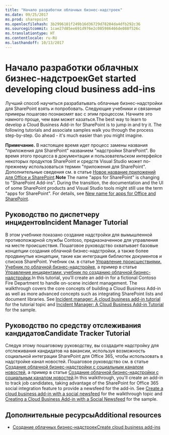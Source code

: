 ```yaml
---
title: "Начало разработки облачных бизнес-надстроек"
ms.date: 09/25/2017
ms.prod: sharepoint
ms.openlocfilehash: 3b2996101f249b16d36729d78204da4dfb292c36
ms.sourcegitcommit: 1cae27d85ee691d976e2c085986466de088f526c
ms.translationtype: HT
ms.contentlocale: ru-RU
ms.lasthandoff: 10/13/2017
---
```

# <a name="get-started-developing-cloud-business-add-ins"></a><span data-ttu-id="afc12-102">Начало разработки облачных бизнес-надстроек</span><span class="sxs-lookup"><span data-stu-id="afc12-102">Get started developing cloud business add-ins</span></span>
<span data-ttu-id="afc12-p101">Лучший способ научиться разрабатывать облачные бизнес-надстройки для SharePoint взять и попробовать. Следующие учебники и связанные примеры пошагово познакомят вас с этим процессом. Начните это намного проще, чем вам может казаться.</span><span class="sxs-lookup"><span data-stu-id="afc12-p101">The best way to learn to develop a Cloud Business Add-in for SharePoint is to jump in and try it. The following tutorials and associate samples walk you through the process step-by-step. Go ahead - it's much easier than you might imagine.</span></span>
 

 <span data-ttu-id="afc12-p102">**Примечание.** В настоящее время идет процесс замены названия "приложения для SharePoint" названием "надстройки SharePoint". Во время этого процесса в документации и пользовательском интерфейсе некоторых продуктов SharePoint и средств Visual Studio может по-прежнему использоваться термин "приложения для SharePoint". Дополнительные сведения см. в статье [Новое название приложений для Office и SharePoint](new-name-for-apps-for-sharepoint.md#bk_newname).</span><span class="sxs-lookup"><span data-stu-id="afc12-p102">**Note**  The name "apps for SharePoint" is changing to "SharePoint Add-ins". During the transition, the documentation and the UI of some SharePoint products and Visual Studio tools might still use the term "apps for SharePoint". For details, see  [New name for apps for Office and SharePoint](new-name-for-apps-for-sharepoint.md#bk_newname).</span></span>
 


 

## <a name="incident-manager-tutorial"></a><span data-ttu-id="afc12-109">Руководство по диспетчеру инцидентов</span><span class="sxs-lookup"><span data-stu-id="afc12-109">Incident Manager Tutorial</span></span>

<span data-ttu-id="afc12-p103">В этом учебнике показано создание надстройки для вымышленной противопожарной службы Contoso, предназначенное для управления на месте происшествия. Пошаговое руководство охватывает базовые концепции создания облачной бизнес-надстройки, а также более продвинутые концепции, такие как интеграция библиотек документов и списков SharePoint. Учебник см. в статье  [Управление происшествиями. Учебник по облачной бизнес-надстройке](incident-manager-a-cloud-business-add-in-tutorial.md), а пример в статье  [Управление инцидентами: учебник по созданию облачной бизнес-надстройки](http://code.msdn.microsoft.com/Incident-Manager-A-Cloud-c32d9b04.md).</span><span class="sxs-lookup"><span data-stu-id="afc12-p103">In this tutorial, you'll create an add-in for a fictional Contoso Fire Department to handle on-scene incident management. The walkthrough covers the core concepts of building a Cloud Business Add-in as well as more advanced concepts such as integrating SharePoint lists and document libraries. See  [Incident manager: A cloud business add-in tutorial](incident-manager-a-cloud-business-add-in-tutorial.md) for the tutorial topic and [Incident Manager: A Cloud Business Add-in Tutorial](http://code.msdn.microsoft.com/Incident-Manager-A-Cloud-c32d9b04.md) for the sample.</span></span>
 

 

## <a name="candidate-tracker-tutorial"></a><span data-ttu-id="afc12-113">Руководство по средству отслеживания кандидатов</span><span class="sxs-lookup"><span data-stu-id="afc12-113">Candidate Tracker Tutorial</span></span>

<span data-ttu-id="afc12-p104">Следуя этому пошаговому руководству, вы создадите надстройку для отслеживания кандидатов на вакансии, используя возможность социальной интеграции SharePoint для Office 365, чтобы использовать в надстройке канал новостей. Пошаговое руководство см. в статье  [Создание облачной бизнес-надстройки с социальным каналом новостей](create-a-cloud-business-add-in-with-a-social-newsfeed.md), а пример в статье  [Создание облачной бизнес-надстройки с социальным каналом новостей](http://code.msdn.microsoft.com/Creating-a-Cloud-Business-8540c0c9.md).</span><span class="sxs-lookup"><span data-stu-id="afc12-p104">In this walkthrough, you'll create an add-in to track job candidates, taking advantage of the SharePoint for Office 365 social integration feature to provide a newsfeed for the add-in. See  [Create a cloud business add-in with a social newsfeed](create-a-cloud-business-add-in-with-a-social-newsfeed.md) for the walkthrough topic and [Creating a Cloud Business Add-in with a Social Newsfeed](http://code.msdn.microsoft.com/Creating-a-Cloud-Business-8540c0c9.md) for the sample.</span></span>
 

 

## <a name="additional-resources"></a><span data-ttu-id="afc12-116">Дополнительные ресурсы</span><span class="sxs-lookup"><span data-stu-id="afc12-116">Additional resources</span></span>
<span data-ttu-id="afc12-117"><a name="bk_addresources"> </a></span><span class="sxs-lookup"><span data-stu-id="afc12-117"></span></span>


-  [<span data-ttu-id="afc12-118">Создание облачных бизнес-надстроек</span><span class="sxs-lookup"><span data-stu-id="afc12-118">Create cloud business add-ins</span></span>](create-cloud-business-add-ins.md)
    
 

